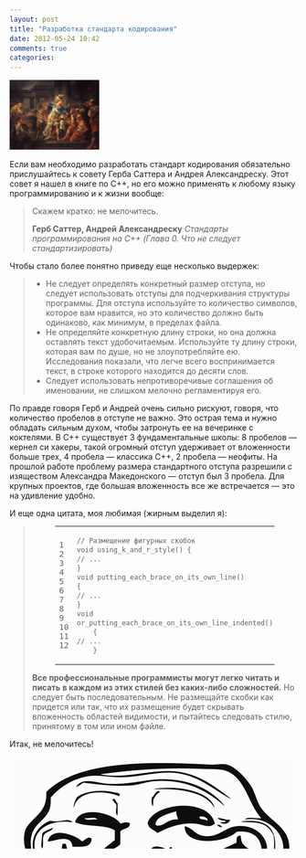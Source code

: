 ```yaml
---
layout: post
title: "Разработка стандарта кодирования"
date: 2012-05-24 10:42
comments: true
categories: 
---
```

![](/assets/9-face/alex.png)

Если вам необходимо разработать стандарт кодирования обязательно прислушайтесь к совету Герба Саттера и
Андрея Александреску. Этот совет я нашел в книге по C++, но его можно применять к любому языку программированию
и к жизни вообще:

<blockquote>
<p>
Скажем кратко: не мелочитесь.
</p>
<footer>
<strong>Герб Саттер, Андрей Александреску</strong>
<cite>Стандарты программирования на&nbsp;C++ (Глава 0. Что не следует стандартизировать)</cite>
</footer>
</blockquote>

Чтобы стало более понятно приведу еще несколько выдержек:

<blockquote>
<ul>
<li>Не следует определять конкретный размер отступа, но следует использовать отступы для подчеркивания структуры программы. Для отступа используйте то количество символов, которое вам нравится, но это количество должно быть одинаково, как минимум, в пределах файла.</li>
<li>Не определяйте конкретную длину строки, но она должна оставлять текст удобочитаемым. Используйте ту длину строки, которая вам по душе, но не злоупотребляйте ею. Исследования показали, что легче всего воспринимается текст, в строке которого находится до десяти слов.</li>
<li>Следует использовать непротиворечивые соглашения об именовании, не слишком мелочно регламентируя его.</li>
</ul>
</blockquote>

По правде говоря Герб и Андрей очень сильно рискуют, говоря, что количество пробелов в отступе не важно.
Это острая тема и нужно обладать сильным духом, чтобы затронуть ее
на вечеринке с коктелями.
В C++ существует 3 фундаментальные школы: 8 пробелов &mdash; кернел си хакеры,
такой огромный отступ удерживает от вложенности больше трех, 4 пробела &mdash; классика С++, 2 пробела &mdash;
неофиты. На прошлой работе проблему размера стандартного отступа разрешили с изяществом
Александра Македонского &mdash; отступ был 3 пробела. Для крупных проектов, где большая вложенность все же
встречается &mdash; это на удивление удобно.

И еще одна цитата, моя любимая (жирным выделил я):

<blockquote>
<figure class="code"><figcaption><span></span></figcaption><div class="highlight"><table><tbody><tr><td class="gutter"><pre class="line-numbers"><span class="line-number">1</span>
<span class="line-number">2</span>
<span class="line-number">3</span>
<span class="line-number">4</span>
<span class="line-number">5</span>
<span class="line-number">6</span>
<span class="line-number">7</span>
<span class="line-number">8</span>
<span class="line-number">9</span>
<span class="line-number">10</span>
<span class="line-number">11</span>
<span class="line-number">12</span>
</pre></td><td class="code"><pre><code class="c++"><span class="line"><span class="c1">// Размещение фигурных скобок</span>
</span><span class="line"><span class="kt">void</span> <span class="n">using_k_and_r_style</span><span class="p">()</span> <span class="p">{</span>
</span><span class="line"><span class="c1">// ...</span>
</span><span class="line"><span class="p">}</span>
</span><span class="line"><span class="kt">void</span> <span class="n">putting_each_brace_on_its_own_line</span><span class="p">()</span>
</span><span class="line"><span class="p">{</span>
</span><span class="line"><span class="c1">// ...</span>
</span><span class="line"><span class="p">}</span>
</span><span class="line"><span class="kt">void</span> <span class="n">or_putting_each_brace_on_its_own_line_indented</span><span class="p">()</span>
</span><span class="line">    <span class="p">{</span>
</span><span class="line"><span class="c1">// ...</span>
</span><span class="line">    <span class="p">}</span>
</span></code></pre></td></tr></tbody></table></div></figure>
<p><strong>Все профессиональные программисты могут легко читать и писать в каждом из этих стилей без каких-либо сложностей.</strong> Но следует быть последовательным. Не размещайте скобки как придется или так, что их размещение будет скрывать вложенность областей видимости, и пытайтесь следовать стилю, принятому в том или ином файле.</p>
</blockquote>

Итак, не мелочитесь!

<center><img src="/assets/9-face/face.png"></center>

